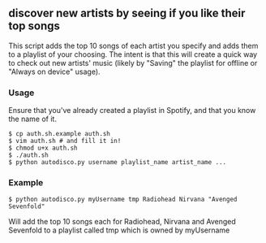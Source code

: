 ## discover new artists by seeing if you like their top songs ##

This script adds the top 10 songs of each artist you specify and adds them to a playlist of your choosing. The intent is that this will create a quick way to check out new artists' music (likely by "Saving" the playlist for offline or "Always on device" usage). 

### Usage

Ensure that you've already created a playlist in Spotify, and that you know the name of it.

```
$ cp auth.sh.example auth.sh
$ vim auth.sh # and fill it in!
$ chmod u+x auth.sh
$ ./auth.sh
$ python autodisco.py username playlist_name artist_name ...
```

### Example
```
$ python autodisco.py myUsername tmp Radiohead Nirvana "Avenged Sevenfold"
```
Will add the top 10 songs each for Radiohead, Nirvana and Avenged Sevenfold to a playlist called tmp which is owned by myUsername
